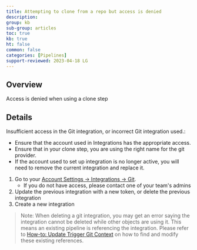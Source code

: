 ```yaml
---
title: Attempting to clone from a repo but access is denied
description: 
group: kb
sub-group: articles
toc: true
kb: true
ht: false
common: false
categories: [Pipelines]
support-reviewed: 2023-04-18 LG
---
```


## Overview

Access is denied when using a clone step

## Details

Insufficient access in the Git integration, or incorrect Git integration
used.:

* Ensure that the account used in Integrations has the appropriate access.
* Ensure that in your clone step, you are using the right name for the git provider.
* If the account used to set up integration is no longer active, you will need to remove the current integration and replace it.

1. Go to your [Account Settings -> Integrations -> Git](https://g.codefresh.io/account-admin/account-conf/integration/git).  
    * If you do not have access, please contact one of your team's admins
2. Update the previous integration with a new token, or delete the previous integration
3. Create a new integration

> Note: When deleting a git integration, you may get an error saying the integration cannot be deleted while other objects are using it. This means an existing pipeline is referencing the integration. Please refer to [How-to: Update Trigger Git Context]({{site.baseurl}}/docs/kb/articles/update-trigger-git-context/) on how to find and modify these existing references.

